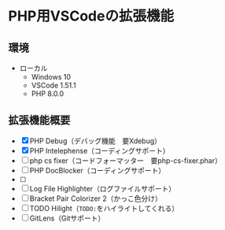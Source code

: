 # PHP用VSCodeの拡張機能

## 環境

* ローカル
  * Windows 10
  * VSCode 1.51.1
  * PHP 8.0.0

## 拡張機能概要

- [x] PHP Debug（デバッグ機能　要Xdebug）
- [x] PHP Intelephense（コーディングサポート）
- [ ] php cs fixer（コードフォーマッター　要php-cs-fixer.phar）
- [ ] PHP DocBlocker（コーディングサポート）
- [ ] 
- [ ] Log File Highlighter（ログファイルサポート）
- [ ] Bracket Pair Colorizer 2（かっこ色分け）
- [ ] TODO Hilight（`TODO:`をハイライトしてくれる）
- [ ] GitLens（Gitサポート）